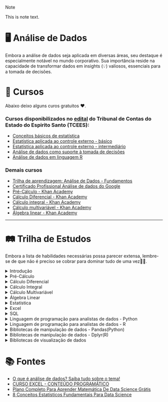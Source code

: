 >[!NOTE]
>
>This is note text.

# 🖥️ Análise de Dados

Embora a análise de dados seja aplicada em diversas áreas, seu destaque é especialmente notável no mundo corporativo. Sua importância reside na capacidade de transformar dados em insights (💡) valiosos, essenciais para a tomada de decisões.

# 📝 Cursos  
Abaixo deixo alguns curos gratuitos ❤️.

### Cursos disponibilizados no [edital](https://www.tcees.tc.br/wp-content/uploads/formidable/237/TRILHA-APRENDIZAGEM-ANALISE-DE-DADOS.docx.pdf "Edital") do Tribunal de Contas do Estado do Espirito Santo (TCEES):  
- [Conceitos básicos de estatística](https://www.tcees.tc.br/escola/catalogo-de-cursos/curso/?id=672 "Carga horária: 40:00h")
- [Estatística aplicada ao controle externo - básico](https://www.tcees.tc.br/escola/catalogo-de-cursos/curso/?id=945#titulo-curso "Carga horária: 20:00h")
- [Estatística aplicada ao controle externo - intermediário](https://www.tcees.tc.br/escola/catalogo-de-cursos/curso/?id=949 "Carga horária: 20:00h")
- [Análise de dados como suporte à tomada de decisões](https://www.escolavirtual.gov.br/curso/406 "Carga horária: 30h")
- [Análise de dados em linguagem R](https://www.escolavirtual.gov.br/curso/325/ "Carga horária: 20:00h")

### Demais cursos
- [Trilha de aprendizagem: Análise de Dados - Fundamentos](https://www.escolavirtual.gov.br/trilha/84)
- [Certificado Profissional Análise de dados do Google](https://www.coursera.org/professional-certificates/google-data-analytics "Curso de análise de dados")
- [Pré-Cálculo - Khan Academy](https://pt.khanacademy.org/math/precalculus)
- [Cálculo Diferencial - Khan Academy](https://pt.khanacademy.org/math/differential-calculus)
- [Cálculo integral - Khan Academy](https://pt.khanacademy.org/math/integral-calculus)
- [Cálculo multivariável - Khan Academy](https://pt.khanacademy.org/math/multivariable-calculus)
- [Álgebra linear - Khan Academy](https://pt.khanacademy.org/math/linear-algebra)
---

# 🛤️ Trilha de Estudos  
Embora a lista de habilidades necessárias possa parecer extensa, lembre-se de que não é preciso se cobrar para dominar tudo de uma vez👍🏻.

<details>
  <summary>Introdução</summary>

  |Conteúdo|Aula|
  |:--------|:----:|
  |**1. O que é análise de dados**|[Link](https://youtu.be/2KSalyW2_zE?si=OK_3I7qvLrgaKvu4 "Análise de dados: o que é, tipos e qual a sua importância? - Canal: Ploomes")|
  |**2. Tipos de análise de dados**|Link|
  |2.1 Análise descritiva|[Link](https://docs.google.com/document/d/1FquQKzHp7Z9mxSDY7ty6fg_qEjsGfcNO9zornJvAdXQ/edit?usp=sharing)|
  |2.2 Análise de diagnóstico|Link|
  |2.3 Análise preditiva|Link|
  |2.4 Análise prescritiva|Link|
  |**3. Conceitos chaves**|Link|
  |3.1 Coleção|Link|
  |3.2 Cleanup|Link|
  |3.3 Exploração|Link|
  |3.4 Vizualização|Link|
  |3.5 Análise estatística|Link|
  |3.6 Aprendizado de máquina/Machine Learning|Link|
  
</details>

<details>
  <summary>Pré-Cálculo</summary>
  
  Esta seção fornecerá a base necessária para compreender Cálculo Diferencial, Integral e Álgebra Linear. Esses são os principais tópicos matemáticos que sustentam o funcionamento dos algoritmos de aprendizado de máquina.

  |Conteúdo|Aula|Artigos|
  |--------|----|-------|
  |**1. Fundamentos da Álgebra**|
  |***1.1. Propriedades dos Números Reais***|
  |1.1.1 Comutativa, Associativa, Distributiva|[Conjunto dos Números Reais - Propriedade Multiplicativa (Comutativa)](https://youtu.be/NnS6zMhqKRs?si=kU-7w_HcZCz27xMI); [Conjunto dos Números Reais (Propriedade Multiplicativa e Associativa)](https://youtu.be/Y6gWuST5-TY?si=LsHFrleBu5LW4inQ); [Conjunto dos Números Reais (propriedades da adição, comutativa e associação)](https://youtu.be/8Q_kikh5Rgo?si=Y9Oeq18-GUr3Qelf)
  |1.1.2 Identidade e Inverso|[Conjunto dos Números Reais - Propriedade Multiplicativa (Elemento Neutro e inverso Multiplicativo))](https://youtu.be/lI7bCvAHLNo?si=NBdsUJ0wx-YKiv3A); [Conjunto dos Números Reais (Propriedades da Adição, Elemento Neutro e Inverso Aditivo)](https://youtu.be/GVGE9lt6Em4?si=UZaMuFySZgqKotms)
  |***1.2 Operações Básicas***|
  |1.2.1 Adição, Subtração, Multiplicação, Divisão|[Adição - Subtração - Multiplicação - Divisão](https://youtu.be/h3sFlP8Rmqc?si=kR_Fn--HlGjHs0aC)
  |***1.3 Expressões Algébricas***|[EXPRESSÕES ALGÉBRICAS - Aula 1 - Definição de expressões algébricas](https://youtu.be/i7MZpiRht2E?si=txpRDQBa0_xZWFvW)
  |1.3.1 Simplificação, Expansão e Fatoração|[EXPRESSÕES ALGÉBRICAS | RÁPIDO e FÁCIL](https://youtu.be/8NNA-8rimNs?si=xNWSCV3hSmLQdAMr); [SIMPLIFICAÇÃO DE EXPRESSÕES ALGÉBRICAS](https://youtu.be/4-P_0p17sGM?si=Bs-csWyQGuLXvhWv); [FATORAÇÃO ALGÉBRICA | RÁPIDO E FÁCIL](https://youtu.be/BoJaNfpV4Tk?si=2vpO1bREqTlX0cLA)
  |***1.4 Equações e Inequações***|
  |1.4.1 Lineares, Quadráticas, Racionais, Radicais|[Equação do Primeiro Grau](https://youtube.com/playlist?list=PL-LPJn0YTIEFh4KKOhHGNRfeo7-8ve1ft&si=U0SydcqsqHAOFQaN); [Equação do 2º Grau - Uma abordagem completa.](https://youtube.com/playlist?list=PLEfwqyY2ox8627m3qeh8eaS8nNFZDeTL4&si=I6yIC7dTM06zwyQL); 
  |***1.5 Sistemas de Equações***|
  |1.5.1 Métodos de Substituição e Eliminação|
  |**2. Funções e Seus Gráficos**|
  |***2.1 Conceitos de Função***|
  |2.1.1 Definição, Domínio, Contradomínio, e Imagem|
  |***2.2 Operações com Funções***|
  |2.2.1 Soma, Diferença, Produto, Quociente, e Composição|
  |***2.3 Funções Elementares***|
  |2.3.1 Lineares|
  |2.3.2 Quadráticas|
  |2.3.3 Polinomiais|[POLINÔMIOS](https://youtube.com/playlist?list=PLEfwqyY2ox84iIVoCHP8JjObsXQtVjh2k&si=_UvSvJ7kKdDRkbUy)
  |2.3.4 Racionais|
  |***2.4 Transformações de Funções***|
  |2.4.1 Translações|
  |2.4.2 Reflexões|
  |2.4.3 Escalonamento|
  |***2.5 Gráficos***|
  |2.5.1 Esboço e análise de gráficos de funções|
  |**3. Funções Trigonométricas**|
  |***3.1 Definição e Propriedades***|
  |3.1.1 Seno|
  |3.1.2 Cosseno|
  |3.1.3 Tangente|
  |3.1.4 Secante|
  |3.1.5 Cossecante|
  |3.1.6 Cotangente|
  |***3.2 Gráficos das Funções Trigonométricas***|
  |***3.3 Identidades Trigonométricas***|
  |3.3.1 Pitagóricas, Soma e Diferença, Ângulos Duplos|
  |***3.4 Equações Trigonométricas***|
  |***3.5 Aplicações***|
  |3.5.1 Modelagem de ondas, Círculos Unitários|
  |**4. Funções Exponenciais e Logarítmicas**|
  |***4.1 Funções Exponenciais***|
  |4.1.1 Definição|
  |4.1.2 Propriedades|
  |4.1.3 Gráficos|
  |***4.2 Funções Logarítmicas***|
  |4.2.1 Definição|
  |4.2.2 Propriedades|
  |4.2.3 Gráficos|
  |***4.3 Equações Exponenciais e Logarítmicas***|
  |***4.4 Aplicações***|
  |4.4.1 Crescimento e Decaimento Exponencial|
  |**5. Geometria Analítica**|
  |***5.1 Sistema de Coordenadas Cartesianas***|
  |5.1.1 Pontos|
  |5.1.2 Distância|
  |5.1.3 Ponto Médio|
  |***5.2 Equações da Reta***|
  |5.2.1 Inclinação|
  |5.2.2 Interseção|
  |5.2.3 Formas Explícita e Implícita|
  |***5.3 Cônicas***|
  |5.3.1 Parabolas|
  |5.3.2 Elipses|
  |5.3.3 Hipérboles (equações e gráficos)|
  |**6. Sequências e Séries**|
  |***6.1 Sequências Numéricas***|
  |6.1.1 Definição e termos gerais|
  |***6.2 Progressões Aritméticas e Geométricas***|
  |6.2.1 Fórmula do n-ésimo Termo, Soma dos Termos|
  |***6.3 Séries***|
  |6.3.1 Séries Finitas e Infinitas, Séries Geométricas|
  
</details>

<details>
  <summary>Cálculo Diferencial</summary>

  Para treinar um modelo de machine learning, um método comum é a "descida de gradiente". Esse método consiste em seguir a direção da derivada de uma função para encontrar mínimos ou máximos, ajustando os parâmetros do modelo para otimização. O cálculo diferencial nos fornece as ferramentas essenciais para calcular derivadas e aprimorar os modelos de forma eficiente.

  |Conteúdo|Aula|Artigos|
  |--------|----|-------|
  |**1. Fundamentos de Funções e Limites**|
  |**2. Continuidade**|
  |**3. Derivadas**|
  |**4. Aplicações das Derivadas**|
  |**5. Aproximação e Linearização**|
  |**6. Regras de L'Hôpital e Limites Avançados**|
  |**7. Derivadas Implícitas e Paramétricas**|
  |**8. Teoremas Fundamentais do Cálculo Diferencial**|
  |**9. Aplicações Avançadas**|
  |**10. Tópicos de Revisão e Extensão**|
  
</details>

<details>
  <summary>Cálculo Integral</summary>

  Embora as integrais não sejam tão frequentemente usadas quanto as derivadas, seu estudo é igualmente importante. Em modelos de grafos probabilísticos, integrais são frequentemente encontradas ao normalizar distribuições de probabilidades.

  |Conteúdo|Aula|Artigos|
  |--------|----|-------|
  |**1. Fundamentos das Integrais**|
  |**2. Integração de Funções Simples**|
  |**3. Técnicas de Integração**|
  |**4. Aplicações da Integral Definida**|
  |**5. Integral Indefinida e Suas Propriedades**|
  |**6. Teorema Fundamental do Cálculo**|
  |**7. Integrais Improprias**|
  |**8. Integrais Paramétricas e Polaress**|
  |**9. Aplicações Físicas e Práticas**|
  |**10. Séries e Sequências**|
  |**11. Técnicas Avançadas de Integração**|
  
</details>


<details>
  <summary>Cálculo Multivariável</summary>

  Em machine learning, você frequentemente lidará com mais de uma variável simultaneamente. Até agora, você aprendeu a aplicar métodos de Cálculo em uma única variável. No entanto, nestas aulas, você aprenderá a estender esses métodos para cobrir duas ou mais variáveis.

Em alguns casos, você pode ter milhões de variáveis para processar! Mas não se preocupe, você não precisará lidar com tudo manualmente. Mesmo assim, é crucial aprender esses conceitos para desenvolver uma intuição sobre o funcionamento dos algoritmos.
  
 |Conteúdo|Aula|Artigos|
 |--------|----|-------|
 |**1. Fundamentos de Funções de Várias Variáveis**|
 |**2. Limites e Continuidade**|
 |**3. Derivadas Parciais e Gradiente**|
 |**4. Diferenciação de Funções de Várias Variáveis**|
 |**5. Aplicações de Derivadas Parciais**|
 |**6. Integração em Várias Variáveis**|
 |**7. Aplicações de Integrais Múltiplas**|
 |**8. Campos Vetoriais**|
 |**9. Integrais de Linha e Superfície**|
 |**10. Teoremas Fundamentais do Cálculo Vetorial**|
 |**11. Coordenadas Curvilíneas**|
 |**12. Equações Diferenciais Parciais Básicas**|
  
</details>

<details>
  <summary>Álgebra Linear</summary>

  Esta é uma área essencial que nos capacita a expandir o cálculo para lidar com milhões de variáveis e construir modelos de machine learning para tarefas impressionantes. Em última análise, o machine learning, especialmente o deep learning, é essencialmente uma série de operações matemáticas aplicadas a matrizes e vetores.

Álgebra linear é a disciplina matemática que se concentra no estudo e desenvolvimento de métodos para manipular essas matrizes e vetores, tornando-a fundamental para seus estudos nessa área.

 |Conteúdo|Aula|Artigos|
 |--------|----|-------|
 |**1. Vetores no Espaço**|
 |**2. Espaços Vetoriais**|
 |**3. Matrizes e Sistemas de Equações Lineares**|
 |**4. Determinantes**|
 |**5. Espaços Vetoriais com Produto Interno**|
 |**6. Diagonalização de Matrizes e Aplicações**|
 |**7. Formas Canônicas e Decomposições**|
 |**8. Espaços Vetoriais com Produto Interno Completo**|
 |**9. Aplicações Avançadas**|
  
</details>

<details>
  <summary>Estatística</summary>

  |Conteúdo|Aula|Artigos|
  |--------|----|-------|
  |**1. Amostragem**|
  |**2. Estatística Descritiva**|
  |**3. Distribuições**|
  |**4. Probabilidade**|
  |**5. Viés**|
  |**6. Variância**|
  |**7. Tradeoff Viés/Variância**|
  |**8. Correlação**|
  
</details>

<details>
  <summary>Excel</summary>

  |Conteúdo|Aula|
  |:--------|:----:|
  |**1. Configuração de planilhas no Excel**|Link|
  |1.1 Edição de Planilha|Link|
  |1.2 Congelando e descongelando células|Link|
  |1.3 Salvando uma planilha com e sem proteção|Link|
  |1.4 Criando e formatando tabelas dinâmicas|Link|
  |1.5 Criando uma planilha|Link|
  |1.6 Modelos de pasta de trabalho|Link|
  |1.7 Vinculando pastas de trabalho|Link|
  |1.8 Formatação condicional|Link|
  |1.9 Gerenciando uma planilha|Link|
  |1.10 Inserindo novas planilhas|Link|
  |1.11 Renomeando uma planilha|Link|
  |1.12 Copiando o conteúdo de uma planilha|Link|
  |1.13 Trabalhando com múltiplas planilhas|Link|
  |1.14 Selecionando planilhas|Link|
  |1.15 Consolidando as planilhas|Link|
  |1.16 Mover ou copiar planilhas para outra pasta|Link|
  |1.17 Movendo a planilha de posição na mesma pasta|Link|
  |1.18 Excluindo uma planilha|Link|
  |**2. Listas de Dados**|Link|
  |2.1 Classificação e Alteração de Dados|Link|
  |2.2 Gerenciando Informações em Listas|Link|
  |2.3 Exemplo de Lista de Dados|Link|
  |2.4 Classificação de Registros|Link|
  |2.5 Classificação Personalizada|Link|
  |2.6 Utilizando o Auto Filtro|Link|
  |2.7 Filtros avançados|Link|
  |2.8 Congelando e Descongelando Títulos|Link|
  |2.9 Verificação de Ortografia e Gramática|Link|
  |2.10 Formatação Condicional|Link|
  |2.11 Validação|Link|
  |2.12 Barras de Dados|Link|
  |2.13 Conjunto de ícones|Link|
  |**3. Aplicação e gestão de fórmulas**|Link|
  |3.1 Trabalho com Fórmulas|Link|
  |3.2 Utilizando fórmulas do Excel para calcular dados|Link|
  |3.3 Copiando células com fórmulas para manipulação da planilha|Link|
  |3.4 Utilizando os recursos da função AutoSoma|Link|
  |3.5 Funções|Link|
  |3.6 Dados do Tipo Data e Hora|Link|
  |3.7 Como o Excel Interpreta os Dados do Tipo Data e Hora|Link|
  |3.8 Sintaxe (estrutura) das Funções|Link|
  |3.9 Funções de Data|Link|
  |3.10 Função HOJE|Link|
  |3.11 Sintaxe e utilização da Função HOJE|Link|
  |3.12 Função DIA.DA.SEMANA|Link|
  |3.13 Sintaxe e utilização da Função DIA.DA.SEMANA|Link|
  |3.14 Função DIATRABALHO|Link|
  |3.15 Sintaxe e utilização da Função DIATRABALHO|Link|
  |3.16 Função DIATRABALHOTOTAL|Link|
  |3.17 Sintaxe e utilização da função DIATRABALHOTOTAL|Link|
  |3.18 Função DATADIF|Link|
  |3.19 Sintaxe e utilização da Função DATADIF|Link|
  |3.20 Funções de Hora|Link|
  |3.21 Funções HORA, MINUTO e SEGUNDO|Link|
  |3.22 Sintaxe e utilização das Funções HORA, MINUTO e SEGUNDO|Link|
  |3.23 Função de Procura Horizontal (PROCH) Link|
  |3.24 O parâmetro procurar_intervalo|Link|
  |3.25 Tabela matriz em outro local|Link|
  |3.26 Função de Procura Vertical (PROCV)|Link|
  |3.27 O parâmetro procurar_intervalo|Link|
  |3.28 Tabela matriz em outro local|Link|
  |3.29 PROCV com cálculos|Link|
  |3.30 Função Condicional SE|Link|
  |3.31 Sintaxe e utilização da função SE|Link|
  |3.32 Função SE aninhada|Link|
  |3.33 SE ENCADEDO; SE(E); SE(OU)|Link|
  |3.34 Função E|Link|
  |3.35 Função OU|Link|
  |3.36 É.NÃO.DISP|Link|
  |3.37 SOMASE, MÉDIASE E CONT.SE|Link|
  |**4. Impressão**|Link|
  |4.1 Pré-visualização|Link|
  |4.2 Quebra de página|Link|
  |4.3 Área de impressão|Link|
  |4.4 Configuração de página|Link|
  |4.5 Cabeçalho e rodapé|Link|
  |4.6 Margens|Link|
  |4.7 Ajuste à folha|Link|
  |4.8 Impressão de título|Link|
  |**5. Aplicação e gestão de gráficos**|Link|
  |5.1 Revisão Sobre o Objetivo dos Gráficos|Link|
  |5.2 Tipos e Subtipos de Gráficos|Link|
  |5.3 Como alterar o Tipo do Gráfico|Link|
  |5.4 Alterando e atualizando os dados da planilha e do gráfico|Link|
  |5.5 Revisão Sobre o Gráfico de Colunas|Link|
  |5.6 Subtipos do Gráfico de Colunas|Link|
  |5.7 Subtipo Colunas 100% Empilhadas|Link|
  |5.8 Gráfico de Linhas|Link|
  |5.9 Gráfico de Pizza (Circular)|Link|
  |5.10 Como Alterar o Estilo do Gráfico|Link|
  |5.11 Como Alterar o Layout do Gráfico|Link|
  |5.12 Efeitos Opcionais|Link|
  |5.13 Gráfico de Barra|Link|
  |5.14 Gráfico de Área|Link|
  |**6. Tabela Dinâmica**|Link|
  |6.1 O que é Tabela Dinâmica e qual é a sua utilidade (PivotTable)|Link|
  |6.2 Quando usar uma Tabela Dinâmica|Link|
  |6.3 Etapas recomendadas para elaborar uma Tabela Dinâmica|Link|
  |6.4 Como criar uma Tabela Dinâmica|Link|
  |6.5 As 4 dimensões de uma Tabela Dinâmica|Link|
  |6.6 Relação entre os dados da planilha original e a lista de campos|Link|
  |6.7 Como inserir e excluir dados na Tabela Dinâmica|Link|
  |6.8 Como agrupar e desagrupar dados em uma Tabela Dinâmica|Link|
  |6.9 Inserindo novos campos para atender uma nova solicitação|Link|
  |6.10 Como acrescentar uma coluna de porcentagem|Link|
  |6.11 Como formatar dados na Tabela Dinâmica|Link|
  |6.12 Como aplicar um estilo na Tabela Dinâmica|Link|
  |6.13 Como classificar dados na Tabela Dinâmica|Link|
  |6.14 Como filtrar dados na Tabela Dinâmica|Link|
  |6.15 Como limpar (apagar) os Filtros|Link|
  |6.16 Como pesquisar dados na Tabela Dinâmica|Link|
  |6.17 Como usar a dimensão Filtro de Relatório|Link|
  |6.18 Como trocar o Rótulo de Linha por Coluna|Link|
  |6.19 Como inserir novos campos a partir da Tabela Dinâmica|Link|
  |6.20 Como atualizar os dados editados|Link|
  |6.21 Como Inserir novos registros na planilha original e atualizá-los|Link|
  |6.22 Como gerar Gráficos Dinâmicos conjugados|Link|
  |**7. Gráfico Dinâmico**|Link|
  |7.1 O que é Gráfico Dinâmico e qual é a sua utilidade|Link|
  |7.2 Como criar um Gráfico Dinâmico|Link|
  |7.3 Os 4 elementos de um Gráfico Dinâmico|Link|
  |7.4 Como inserir dados no Gráfico Dinâmico|Link|
  |7.5 Como agrupar e desagrupar dados em um Gráfico Dinâmico|Link|
  |7.6 Como classificar dados no Gráfico Dinâmico|Link|
  |7.7 Como filtrar dados no Gráfico Dinâmico|Link|
  |7.8 Como inserir um segundo eixo no Gráfico Dinâmico|Link|
  |7.9 Como alternar entre linha/coluna|Link|
  |7.10 Como mover o Gráfico Dinâmico|Link|
  |**8. Trabalho em grupo**|Link|
  |8.1 Compartilhando arquivos e planilhas|Link|
  |8.2 Realçando alterações|Link|
  |8.3 Controlando alterações|Link|
  |8.4 Inserção de comentários|Link|
  |8.5 Planilha na internet|Link|
  |8.6 Proteção de planilhas|Link|
  
</details>

<details>
  <summary>SQL</summary>

  |Conteúdo|Aula|
  |--------|----|
  |**1. Introdução**|Link|
  |1.1 O que são bancos de dados relacionais?|Link|
  |1.2 Benefícios e limitações do RDBMS|Link|
  |1.3 SQL vs NoSQL|Link|
  |**2. Sintaxe SQL Básica**|Link|
  |2.1 Palavras-chave SQL|Link|
  |2.2 Tipos de dados|Link|
  |2.3 Operadores|Link|
  |2.4 Declarações|Link|
  |2.4.1 SELECT|Link|
  |2.4.2 INSERT|Link|
  |2.4.3 UPDATE|Link|
  |2.4.4 DELETE|Link|
  |**3. Linguagem de definição de dados (DDL)**|Link|
  |3.1 Drop table/Eliminar tabela|Link|
  |3.2 Creat table/Criar tabela|Link|
  |3.3 Alter table/Alterar a tabela|Link|
  |3.4 Truncate table/Truncar tabela|Link|
  |**4. Linguagem de manipulação de dados (DML)**|Link|
  |4.1 From|Link|
  |4.2 Where|Link|
  |4.3 Order by|Link|
  |4.4 group by|Link|
  |4.5 Having|Link|
  |4.6 Join's|Link|
  |4.7 Insert|Link|
  |4.8 Update|Link|
  |4.9 Delete|Link|
  |**5. Consultas agregadas**|Link|
  |**6. Restrições de dados**|Link|
  |**7. Consultas SQL JOIN**|Link|
  |**8. Subconsultas**|Link|
  |**9. Funções SQL Avançadas**|Link|
  |**10. Vizualizações**|Link|
  |**11. Índices**|Link|
  |**12. Transações**|Link|
  |**13. Integridade e segurança de dados**|Link|
  |**14. Procedimentos e funções armazenados**|Link|
  |**15. Otimização de performance**|Link|
  |**16. Conceitos avançados de SQL**|Link|
  |16.1 Consultas recursivas|Link|
  |16.2 Operações dinâmicas e não dinâmicas|Link|
  |16.3 Funções de janela|Link|
  |16.3.1 dense_rank|Link|
  |16.3.2 rank|Link|
  |16.3.3 Row_number|Link|
  |16.3.4 lead|Link|
  |16.3.5 log|Link|
  |16.4 CTEs (expressões de tabela comuns)|Link|
  |16.5 SQL Dinâmico|Link|

</details>

<details>
  <summary>Linguagem de programação para analistas de dados - Python</summary>

  |Coteúdo|Aula|
  |-------|----|
  
</details>

<details>
  <summary>Linguagem de programação para analistas de dados - R</summary>

  |Coteúdo|Aula|
  |-------|----|
  |**1. Noções básicas de programação R**|Link|
  |1.1 Instalação e configuração|Link|
  |1.3 Sintaxe Básica|Link|
  |1.4 Aritmética em R|Link|
  |1.5 Operadores de comparação|Link|
  |***1.6 Tipos de dados e estruturas de dados***|Link|
  |1.6.1 Vetores|Link|
  |1.6.2 Matrizaes|Link|
  |1.6.3 Arrays|Link|
  |1.6.4 Quadro de dados/Dataframe|Link|
  |1.6.5 |Link|
  |1.6.6 |Link|
  |1.6.7 |Link|
  |1.6.8 |Link|
  
</details>

<details>
  <summary>Bibliotecas de manipulação de dados - Pandas(Python)</summary>
  
  |Coteúdo|Aula|
  |-------|----|
  
</details>

<details>
  <summary>Bibliotecas de manipulação de dados - Dplyr(R)</summary>

  |Coteúdo|Aula|
  |-------|----|
  
</details>

<details>
  <summary>Bibliotecas de visualização de dados</summary>

  |Conteúdo|Aula|
  |--------|----|
  |**1. Matplotlib**|Link|
  |**2. Ggplot2**|Link|
  
</details>

# 📚 Fontes

- [O que é análise de dados? Saiba tudo sobre o tema!](https://www.cortex-intelligence.com/blog/inteligencia-de-mercado/o-que-e-analise-de-dados "O que é análise de dados")
- [CURSO EXCEL - CONTEÚDO PROGRAMÁTICO](https://ifrs.edu.br/wp-content/uploads/2018/08/CONTEUDO-PROGRAMATICO-DIVULGA%C3%87%C3%83O-NO-SITE.pdf)
- [Plano Completo Para Aprender Matemática De Data Science Grátis](https://mariofilho.com/plano-completo-para-aprender-matem%C3%A1tica-de-data-science/)
- [8 Conceitos Estatísticos Fundamentais Para Data Science](https://www.cienciaedados.com/8-conceitos-estatisticos-fundamentais-para-data-science/)
